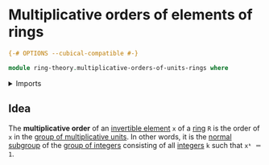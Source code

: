 # Multiplicative orders of elements of rings

```agda
{-# OPTIONS --cubical-compatible #-}

module ring-theory.multiplicative-orders-of-units-rings where
```

<details><summary>Imports</summary>

```agda

```

</details>

## Idea

The **multiplicative order** of an
[invertible element](ring-theory.invertible-elements-rings.md) `x` of a
[ring](ring-theory.rings.md) `R` is the order of `x` in the
[group of multiplicative units](ring-theory.groups-of-units-rings.md). In other
words, it is the [normal subgroup](group-theory.normal-subgroups.md) of the
[group of integers](elementary-number-theory.group-of-integers.md) consisting of
all [integers](elementary-number-theory.integers.md) `k` such that `xᵏ ＝ 1`.
